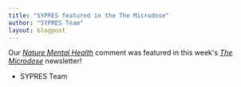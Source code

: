 ```yaml
---
title: "SYPRES featured in the The Microdose"
author: "SYPRES Team"
layout: blogpost
---
```


Our [_Nature Mental Health_](https://www.nature.com/articles/s44220-024-00373-4) comment was featured in this week's [_The Microdose_](https://themicrodose.substack.com/p/fda-expands-spravato-approval-and) newsletter!

- SYPRES Team
